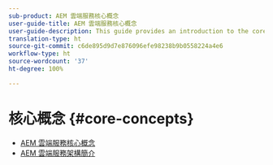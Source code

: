 ```yaml
---
sub-product: AEM 雲端服務核心概念
user-guide-title: AEM 雲端服務核心概念
user-guide-description: This guide provides an introduction to the core concepts of Experience Manager as a Cloud Service, including the architecture of the new service.
translation-type: ht
source-git-commit: c6de895d9d7e876096efe98238b9b0558224a4e6
workflow-type: ht
source-wordcount: '37'
ht-degree: 100%

---
```



# 核心概念 {#core-concepts}

+ [AEM 雲端服務核心概念](/help/core-concepts/home.md)
+ [AEM 雲端服務架構簡介](architecture.md)